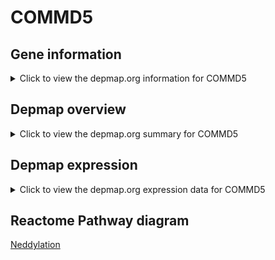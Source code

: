 <h1>COMMD5</h1>

<h2>Gene information</h2>
<details>
  <summary>Click to view the depmap.org information for COMMD5</summary>
  <iframe src="https://depmap.org/portal/gene/COMMD5?tab=about" style="border:none;width:100%;height:800px"></iframe>
</details>

<h2>Depmap overview</h2>
<details>
  <summary>Click to view the depmap.org summary for COMMD5</summary>
  <iframe src="https://depmap.org/portal/gene/COMMD5?tab=overview" style="border:none;width:100%;height:800px"></iframe>
</details>

<h2>Depmap expression</h2>
<details>
  <summary>Click to view the depmap.org expression data for COMMD5</summary>
  <iframe src="https://depmap.org/portal/gene/COMMD5?tab=characterization" style="border:none;width:100%;height:800px"></iframe>
</details>



<h2>Reactome Pathway diagram</h2>
<a href="https://reactome.org/PathwayBrowser/#/R-HSA-8951664" target="_BLANK">Neddylation</a>



